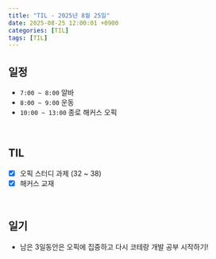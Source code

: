 ```yaml
---
title: "TIL - 2025년 8월 25일"
date: 2025-08-25 12:00:01 +0900
categories: [TIL]
tags: [TIL]
---
```


## 일정

- `7:00 ~ 8:00` 알바
- `8:00 ~ 9:00` 운동
- `10:00 ~ 13:00` 종로 해커스 오픽

<br>

## TIL
- [x] 오픽 스터디 과제 (32 ~ 38)
- [x] 해커스 교재

<br>

## 일기

- 남은 3일동안은 오픽에 집중하고 다시 코테랑 개발 공부 시작하기!